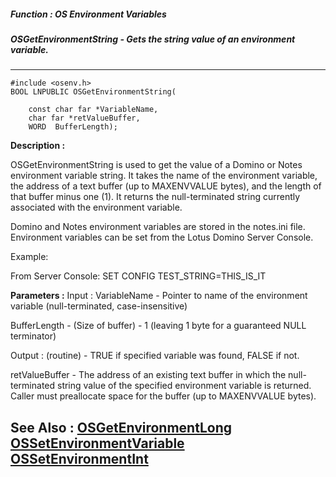 ##### Function : OS Environment Variables
##### OSGetEnvironmentString - Gets the string value of an environment variable.
---
```
#include <osenv.h>
BOOL LNPUBLIC OSGetEnvironmentString(

	const char far *VariableName,
	char far *retValueBuffer,
	WORD  BufferLength);
```
**Description :**

OSGetEnvironmentString is used to get the value of a Domino or Notes 
environment variable string.  It takes the name of the environment variable, 
the address of a text buffer (up to MAXENVVALUE bytes), and the length of that 
buffer minus one (1).  It returns the null-terminated string currently 
associated with the environment variable.

Domino and Notes environment variables are stored in the notes.ini file.  
Environment variables can be set from the Lotus Domino Server Console.

Example:

From Server Console:
SET CONFIG TEST_STRING=THIS_IS_IT


**Parameters :**
Input :
VariableName  -  Pointer to name of the environment variable (null-terminated, case-insensitive)

BufferLength  -  (Size of buffer) - 1 (leaving 1 byte for a guaranteed NULL terminator)

Output :
(routine)  -  TRUE if specified variable was found, FALSE if not.


retValueBuffer  -  The address of an existing text buffer in which the null-terminated string value of the specified environment variable is returned.  Caller must preallocate space for the buffer (up to MAXENVVALUE bytes).


**See Also :**
[OSGetEnvironmentLong](/domino-c-api-docs/reference/Func/OSGetEnvironmentLong)
[OSSetEnvironmentVariable](/domino-c-api-docs/reference/Func/OSSetEnvironmentVariable)
[OSSetEnvironmentInt](/domino-c-api-docs/reference/Func/OSSetEnvironmentInt)
---
